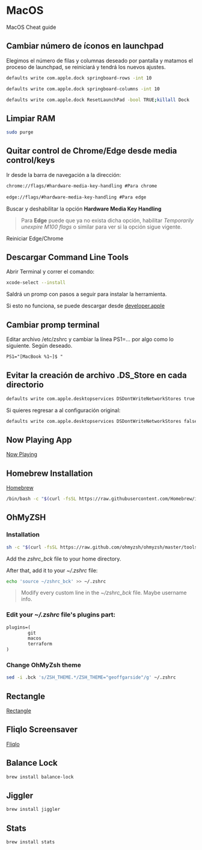 # MacOS

MacOS Cheat guide 

## Cambiar número de íconos en launchpad

Elegimos el número de filas y columnas deseado por pantalla y matamos el proceso de launchpad, se reiniciará y tendrá los nuevos ajustes.

```sh
defaults write com.apple.dock springboard-rows -int 10

defaults write com.apple.dock springboard-columns -int 10

defaults write com.apple.dock ResetLaunchPad -bool TRUE;killall Dock
```
## Limpiar RAM 

```sh
sudo purge
```

## Quitar control de Chrome/Edge desde media control/keys

Ir desde la barra de navegación a la dirección:

```txt
chrome://flags/#hardware-media-key-handling #Para chrome
 
edge://flags/#hardware-media-key-handling #Para edge
```

Buscar y deshabilitar la opción **Hardware Media Key Handling**

> Para **Edge** puede que ya no exista dicha opción, habilitar *Temporarily unexpire M100 flags* o similar para ver si la opción sigue vigente.

Reiniciar Edge/Chrome

## Descargar Command Line Tools

Abrir Terminal y correr el comando:

```sh
xcode-select --install
```

Saldrá un promp con pasos a seguir para instalar la herramienta.

Si esto no funciona, se puede descargar desde [developer.apple](https://developer.apple.com/download/more/)

## Cambiar promp terminal

Editar archivo /etc/zshrc y cambiar la línea PS1=... por algo como lo siguiente. Según deseado.

```txt
PS1="[MacBook %1~]$ "
```

## Evitar la creación de archivo .DS_Store en cada directorio

```zsh
defaults write com.apple.desktopservices DSDontWriteNetworkStores true
```
Si quieres regresar a al configuración original:

```zsh
defaults write com.apple.desktopservices DSDontWriteNetworkStores false
```

## Now Playing App

[Now Playing](https://github.com/teaminkling/now-playing)

## Homebrew Installation

[Homebrew](https://docs.brew.sh/Installation)
```zsh
/bin/bash -c "$(curl -fsSL https://raw.githubusercontent.com/Homebrew/install/HEAD/install.sh)"
```

## OhMyZSH

### Installation

```zsh
sh -c "$(curl -fsSL https://raw.github.com/ohmyzsh/ohmyzsh/master/tools/install.sh)"
```

Add the *zshrc_bck* file to your home directory.

After that, add it to your *~/.zshrc* file:

```zsh
echo 'source ~/zshrc_bck' >> ~/.zshrc
```

> Modify every custom line in the *~/zshrc_bck* file. Maybe username info.

### Edit your *~/.zshrc* file's plugins part:

```txt
plugins=( 
        git
        macos
        terraform
)
```

### Change OhMyZsh theme

```zsh
sed -i .bck 's/ZSH_THEME.*/ZSH_THEME="geoffgarside"/g' ~/.zshrc
```

## Rectangle
[Rectangle](https://rectangleapp.com/)

## Fliqlo Screensaver
[Fliqlo](https://fliqlo.com/screensaver/)

## Balance Lock
```zsh
brew install balance-lock
```

## Jiggler
```zsh
brew install jiggler
```

## Stats
```zsh
brew install stats
```
